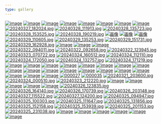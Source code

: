 ```yaml
---
type: gallery
---
```

[![image](https://github.com/devhou-se/www-jp/assets/61171623/c7e1dce6-66ab-4a30-b6ae-574360bffa9d)](223)
[![image](https://github.com/devhou-se/www-jp/assets/61171623/9a5069df-9ab9-4e51-a791-980920a027bb)](223)
[![image](https://github.com/devhou-se/www-jp/assets/61171623/7d3c6b3b-e1e8-4916-b805-a36d37553a1c)](223)
[![image](https://github.com/devhou-se/www-jp/assets/61171623/591e2f3f-57f0-47f5-a062-c964121bbfc2)](223)
[![image](https://github.com/devhou-se/www-jp/assets/5674656/1598d534-e24c-4d1b-8638-051cf998441f)](222)
[![image](https://github.com/devhou-se/www-jp/assets/5674656/d5854fad-fec9-46ab-8bee-e18e37c8a44e)](222)
[![image](https://github.com/devhou-se/www-jp/assets/5674656/83ceb321-093a-460f-a0b1-38ddb6159c18)](222)
[![image](https://github.com/devhou-se/www-jp/assets/5674656/11939a50-2e21-45fb-8265-3e98f5a9a770)](222)
[![20240327_182024.jpg](https://github.com/devhou-se/www-jp/assets/12438044/86087fc6-b591-47e1-8eec-5861420fba52)](219)
[![20240328_111913.jpg](https://github.com/devhou-se/www-jp/assets/12438044/1b0552b2-76d0-49e6-9b63-56d6fe7b610c)](219)
[![20240328_135723.jpg](https://github.com/devhou-se/www-jp/assets/12438044/2495f7a0-fe79-4806-aafa-fe2ce0410ade)](219)
[![20240328_153525.jpg](https://github.com/devhou-se/www-jp/assets/12438044/b0201a70-fe65-4cd1-9fd6-5c6b68d3deae)](219)
[![20240328_190219.jpg](https://github.com/devhou-se/www-jp/assets/12438044/013e2dea-da87-40da-b64d-bb2b9ebf6e3c)](219)
[![画像](https://github.com/devhou-se/www-jp/assets/61171623/26d7b5b6-9564-4628-b92a-668dcd281226)](231)
[![画像](https://github.com/devhou-se/www-jp/assets/61171623/51d0ce90-386a-41a2-a628-0c23883ae99f)](231)
[![画像](https://github.com/devhou-se/www-jp/assets/61171623/3bbd0efc-6d1e-4de1-87b6-a6651de6777c)](231)
[![20240329_110605.jpg](https://github.com/devhou-se/www-jp/assets/12438044/1b3e43e1-b623-4ba9-a4a4-b98c4d0d757a)](241)
[![20240329_135253.jpg](https://github.com/devhou-se/www-jp/assets/12438044/17657746-9658-40f5-a811-ac48407230ff)](241)
[![20240329_151731.jpg](https://github.com/devhou-se/www-jp/assets/12438044/ef2267a7-0a8b-459d-896f-0ce96c6cb30d)](241)
[![20240329_162928.jpg](https://github.com/devhou-se/www-jp/assets/12438044/4d300138-4d5f-45f4-8400-67efb2858280)](241)
[![image](https://github.com/devhou-se/www-jp/assets/164986372/433570f7-6b4f-4875-ae43-60e4de93da06)](186)
[![image](https://github.com/devhou-se/www-jp/assets/164986372/85f1ef54-bea5-4205-b34c-e189ff91514c)](186)
[![image](https://github.com/devhou-se/www-jp/assets/164986372/67ad0d01-9797-4596-86af-13b49d9ce1a3)](186)
[![20240322_094011.jpg](https://github.com/devhou-se/www-jp/assets/12438044/d7dbd6fa-ca9d-4692-b9d1-7faf77f3fa6e)](100)
[![20240322_092658.jpg](https://github.com/devhou-se/www-jp/assets/12438044/2e6419e0-a429-446c-8a79-e0a047c2ccfd)](100)
[![20240322_123945.jpg](https://github.com/devhou-se/www-jp/assets/12438044/9e07a860-f2a0-4f91-8a35-b3a696bb27e6)](100)
[![20240323_070722.jpg](https://github.com/devhou-se/www-jp/assets/12438044/e3762b70-2b51-4505-90e7-cfee78ee6411)](100)
[![20240324_160512.jpg](https://github.com/devhou-se/www-jp/assets/12438044/8e882a23-8135-4c48-8042-eb0b872407cc)](151)
[![20240324_112110.jpg](https://github.com/devhou-se/www-jp/assets/12438044/e96847a6-e58a-4646-9625-d0a7188aa4df)](151)
[![20240324_172050.jpg](https://github.com/devhou-se/www-jp/assets/12438044/6926f070-1e8c-4e9c-b818-996153a6daaf)](151)
[![20240324_132757.jpg](https://github.com/devhou-se/www-jp/assets/12438044/0c1b7274-33c7-4615-ac3b-e98d46f4ca95)](151)
[![20240324_171219.jpg](https://github.com/devhou-se/www-jp/assets/12438044/56f5095b-5caa-4bd0-932c-bd579e2129db)](151)
[![image](https://github.com/devhou-se/www-jp/assets/164986372/442407a6-555d-4e53-aaa2-c763956cd271)](196)
[![image](https://github.com/devhou-se/www-jp/assets/164986372/63adff69-321d-4c16-8c85-9af7e09b949e)](196)
[![image](https://github.com/devhou-se/www-jp/assets/164986372/41e23dc2-2363-4554-b9d3-634710f9323e)](196)
[![image](https://github.com/devhou-se/www-jp/assets/5674656/17d8c3f0-b189-48ce-b214-135ee6426b7e)](203)
[![image](https://github.com/devhou-se/www-jp/assets/5674656/5396bd36-1c29-4278-a05f-4f8c39f99faa)](203)
[![image](https://github.com/devhou-se/www-jp/assets/5674656/fd413fc5-179e-42db-bd63-bc85bcf723fd)](203)
[![image](https://github.com/devhou-se/www-jp/assets/5674656/7c062c5d-a2e3-4a00-b2cd-71aa66a79377)](203)
[![image](https://github.com/devhou-se/www-jp/assets/5674656/8c7ea4ee-fa2e-432a-b520-7b1a3339d73e)](170)
[![image](https://github.com/devhou-se/www-jp/assets/5674656/b2c62e97-32fe-4344-8af1-7bf9f0609760)](170)
[![image](https://github.com/devhou-se/www-jp/assets/5674656/f8501942-ecae-48b8-9a64-d6eb6caa8dfe)](170)
[![image](https://github.com/devhou-se/www-jp/assets/5674656/34344e02-1fb0-4673-999e-bc4de32cd688)](170)
[![image](https://github.com/devhou-se/www-jp/assets/5674656/3dac97a7-553e-4864-b6fd-9761246ee4b7)](170)
[![image](https://github.com/devhou-se/www-jp/assets/5674656/8b760e2a-0a96-4ede-8299-4e8b3e9fd13f)](183)
[![image](https://github.com/devhou-se/www-jp/assets/5674656/fa4e708d-1464-4d0e-bc4b-d7505f65a95e)](183)
[![image](https://github.com/devhou-se/www-jp/assets/5674656/3b744414-659c-4177-ac9e-d99d7e020587)](183)
[![image](https://github.com/devhou-se/www-jp/assets/5674656/ee0af5b2-2045-40f5-b07e-86b2f862c29a)](183)
[![image](https://github.com/devhou-se/www-jp/assets/5674656/675e97e3-a5c7-4387-a7f4-61516f46f3d6)](183)
[![image](https://github.com/devhou-se/www-jp/assets/1495031/71964323-7cb1-44b0-84da-a4067598a52d)](111)
[![image](https://github.com/devhou-se/www-jp/assets/1495031/e37f29ee-421b-44d2-9a02-9696e82436e0)](111)
[![000027](https://github.com/devhou-se/www-jp/assets/5674656/b552fc9a-d036-4e42-bd62-e17e42b54d21)](85)
[![000035](https://github.com/devhou-se/www-jp/assets/5674656/492a8139-dfc5-466b-8adf-19a35a9b3363)](85)
[![20240321_203600.jpg](https://github.com/devhou-se/www-jp/assets/12438044/a93f673d-0fcc-4adc-963e-64c6d382383b)](96)
[![20240324_000510.jpg](https://github.com/devhou-se/www-jp/assets/12438044/81046260-721d-4a70-9261-8c493c737642)](118)
[![20240323_212220.jpg](https://github.com/devhou-se/www-jp/assets/12438044/a541f124-00b0-46b2-84e9-04ec91bf7208)](118)
[![image](https://github.com/devhou-se/www-jp/assets/5674656/405439c7-7b96-4691-802e-5a9fa1728341)](147)
[![image](https://github.com/devhou-se/www-jp/assets/5674656/b9c090ba-f7e4-4e0e-b693-3022641e84c4)](147)
[![image](https://github.com/devhou-se/www-jp/assets/5674656/e875c225-2ce3-44de-8133-912cd2b91544)](122)
[![image](https://github.com/devhou-se/www-jp/assets/5674656/60107372-b22e-4833-bed6-1ea6c7c12449)](122)
[![image](https://github.com/devhou-se/www-jp/assets/5674656/f5bdc187-e061-471b-b1cb-fa3faee8a923)](122)
[![20240326_123835.jpg](https://github.com/devhou-se/www-jp/assets/12438044/e600dc12-c4c4-4279-a772-62c45aacb115)](194)
[![20240326_164140.jpg](https://github.com/devhou-se/www-jp/assets/12438044/fea457bc-fa6b-4890-b89c-5d4d28ff368b)](194)
[![20240326_170739.jpg](https://github.com/devhou-se/www-jp/assets/12438044/101853fa-2aac-4efb-9988-7991dfa79473)](194)
[![20240326_203148.jpg](https://github.com/devhou-se/www-jp/assets/12438044/2a595b77-3c17-459e-a2ab-8b1166f15a94)](194)
[![20240327_115522.jpg](https://github.com/devhou-se/www-jp/assets/12438044/69634a35-cb38-476a-a07f-8c1c1c485efc)](194)
[![20240327_124200.jpg](https://github.com/devhou-se/www-jp/assets/12438044/5e2f19d4-996b-4742-9cd5-c2d0529913fe)](194)
[![20240325_094947.jpg](https://github.com/devhou-se/www-jp/assets/12438044/08d258fa-7dc4-4b7b-98a0-3c0f07d1d03e)](176)
[![20240325_100303.jpg](https://github.com/devhou-se/www-jp/assets/12438044/3a2aca80-91be-4c73-9805-f978c20feef0)](176)
[![20240325_111647.jpg](https://github.com/devhou-se/www-jp/assets/12438044/ad35f2f3-4586-4370-afb2-215f0045d959)](176)
[![20240325_131856.jpg](https://github.com/devhou-se/www-jp/assets/12438044/bd48e66f-610a-4ff3-9c5b-4e462fe9698f)](176)
[![20240325_152158.jpg](https://github.com/devhou-se/www-jp/assets/12438044/a44f6dfd-9744-4e86-984a-0c44cfeaef78)](176)
[![20240325_153939.jpg](https://github.com/devhou-se/www-jp/assets/12438044/2e75166b-1f9d-4b30-bd47-cb9569b8b2b7)](176)
[![20240325_201153.jpg](https://github.com/devhou-se/www-jp/assets/12438044/0e95086c-a2b3-4cab-b296-6c93aa32826a)](176)
[![20240325_231038.jpg](https://github.com/devhou-se/www-jp/assets/12438044/803aaa63-7cd3-402b-9377-962887ae0fd5)](176)
[![image](https://github.com/devhou-se/www-jp/assets/5674656/e609bcc8-f1d7-4e1f-9ce6-300bea2d2015)](103)
[![image](https://github.com/devhou-se/www-jp/assets/5674656/adb39286-d102-4b5a-9c39-0f4d23ee4db0)](103)
[![image](https://github.com/devhou-se/www-jp/assets/5674656/ea1daca5-a7a5-400d-81c0-cf42178f781e)](103)
[![image](https://github.com/devhou-se/www-jp/assets/1495031/1f94f854-64f9-4492-ba45-f1cd66be4c3d)](210)
[![image](https://github.com/devhou-se/www-jp/assets/1495031/c1706f61-6f12-4b1c-bb26-813d332b10c2)](210)
[![image](https://github.com/devhou-se/www-jp/assets/1495031/35affe2c-1822-40fb-8d03-7b0fc38e9fc9)](210)
